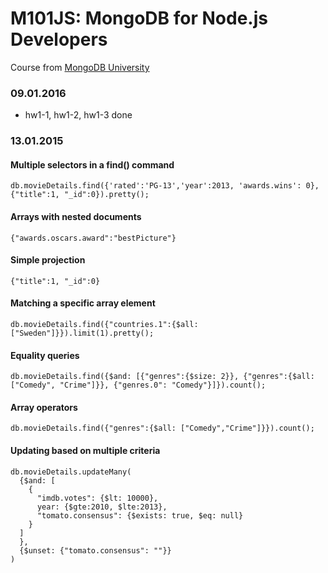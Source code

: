 # M101JS: MongoDB for Node.js Developers

Course from [MongoDB University](https://university.mongodb.com/courses/MongoDB/M101JS/2016_January/syllabus)

### 09.01.2016
- hw1-1, hw1-2, hw1-3 done

### 13.01.2015

#### Multiple selectors in a find() command
    db.movieDetails.find({'rated':'PG-13','year':2013, 'awards.wins': 0},{"title":1, "_id":0}).pretty();

#### Arrays with nested documents
    {"awards.oscars.award":"bestPicture"}

#### Simple projection
    {"title":1, "_id":0}

#### Matching a specific array element
    db.movieDetails.find({"countries.1":{$all: ["Sweden"]}}).limit(1).pretty();

#### Equality queries
    db.movieDetails.find({$and: [{"genres":{$size: 2}}, {"genres":{$all: ["Comedy", "Crime"]}}, {"genres.0": "Comedy"}]}).count();

#### Array operators
    db.movieDetails.find({"genres":{$all: ["Comedy","Crime"]}}).count();

#### Updating based on multiple criteria
    db.movieDetails.updateMany(
      {$and: [
        {
          "imdb.votes": {$lt: 10000},
          year: {$gte:2010, $lte:2013},
          "tomato.consensus": {$exists: true, $eq: null}
        }
      ]
      },
      {$unset: {"tomato.consensus": ""}}
    )

